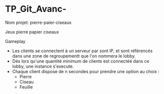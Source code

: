 # TP_Git_Avanc-

Nom projet: pierre-paier-ciseaux

Jeux pierre papier ciseaux

Gameplay
- Les clients se connectent à un serveur par sont IP, et sont référencés dans une zone de regroupementt que l'on nommera le lobby.
- Dés lors qu'une quantité minimum de clients est connectéé dans ce lobby, une instance s'execute.
- Chaque client dispose de n secondes pour prendre une option au choix :
  - Pierre
  - Ciseau
  - Feuille
